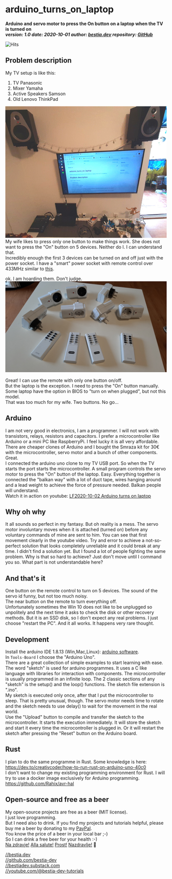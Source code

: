 # arduino_turns_on_laptop

**Arduino and servo motor to press the On button on a laptop when the TV is turned on**  
***version: 1.0  date: 2020-10-01 author: [bestia.dev](https://bestia.dev) repository: [GitHub](https://github.com/bestia-dev/arduino_turns_on_laptop)***  

![Hits](https://bestia.dev/webpage_hit_counter/get_svg_image/225166889.svg)

## Problem description

My TV setup is like this:

1. TV Panasonic
2. Mixer Yamaha
3. Active Speakers Samson
4. Old Lenovo ThinkPad

![TV_setup](https://github.com/LucianoBestia/arduino_turns_on_laptop/raw/main/images/TV_setup.jpg)  
My wife likes to press only one button to make things work. She does not want to press the "On" button on 5 devices. Neither do I. I can understand that.  
Incredibly enough the first 3 devices can be turned on and off just with the power socket.
I have a "smart" power socket with remote control over 433MHz similar to [this](  
https://www.amazon.it/deleyCON-prese-radio-Bianco-230-00V/dp/B074VV3T91/ref=pd_day0_79_1/258-7752702-2003723?_encoding=UTF8&pd_rd_i=B074VV3T91&pd_rd_r=bfca3e6c-c195-4fac-bd37-163603320a3d&pd_rd_w=jjQo3&pd_rd_wg=xFWr9&pf_rd_p=7d5a19b1-29b8-4833-bb91-8b454e183d9f&pf_rd_r=HN8XDY11J2Y5AQQVX8ZQ&psc=1&refRID=HN8XDY11J2Y5AQQVX8ZQ).  

ok. I am hoarding them. Don't judge.  
![remote_433MHz](https://github.com/LucianoBestia/arduino_turns_on_laptop/raw/main/images/remote_433MHz.jpg)

Great! I can use the remote with only one button on/off.  
But the laptop is the exception. I need to press the "On" button manually. Some laptop have the option in BIOS to "turn on when plugged", but not this model.  
That was too much for my wife. Two buttons. No go...  

## Arduino

I am not very good in electronics, I am a programmer. I will not work with transistors, relays, resistors and capacitors. I prefer a microcontroller like Arduino or a mini PC like RaspberryPi. I feel lucky it is all very affordable.  
There are cheaper clones of Arduino and I bought the Smraza kit for 30€ with the microcontroller, servo motor and a bunch of other components. Great.  
I connected the arduino uno clone to my TV USB port. So when the TV starts the port starts the microcontroller. A small program controls the servo motor to press the "On" button of the laptop. Easy.
Everything together is connected the "balkan way" with a lot of duct tape, wires hanging around and a lead weight to achieve the force of pressure needed. Balkan people will understand.  
Watch it in action on youtube: [LF2020-10-02 Arduino turns on laptop](https://www.youtube.com/watch?v=VJjaTkirXVo)

## Why oh why

It all sounds so perfect in my fantasy. But oh reality is a mess. The servo motor involuntary moves when it is attached (turned on) before any voluntary commands of mine are sent to him. You can see that first movement clearly in the youtube video. Try and error to achieve a not-so-perfect solution that looks completely unreliable and it could break at any time. I didn't find a solution yet. But I found a lot of people fighting the same problem. Why is that so hard to achieve? Just don't move until I command you so. What part is not understandable here?

## And that's it

One button on the remote control to turn on 5 devices. The sound of the servo id funny, but not too much noisy.  
The near button on the remote to turn everything off.  
Unfortunately sometimes the Win 10 does not like to be unplugged so unpolitely and the next time it asks to check the disk or other recovery methods. But it is an SSD disk, so I don't expect any real problems. I just choose "restart the PC". And it all works. It happens very rare thought.

## Development

Install the arduino IDE 1.8.13 (Win,Mac,Linux): [arduino software](https://www.arduino.cc/en/Main/Software).  
In `Tools-Board` I choose the "Arduino Uno".  
There are a great collection of simple examples to start learning with ease.  
The word "sketch" is used for arduino programmes. It uses a C like language with libraries for interaction with components. The microcontroller is usually programmed in an infinite loop. The 2 classic sections of any "sketch" is the setup() and the loop() functions. The sketch file extension is ".ino".  
My sketch is executed only once, after that I put the microcontroller to sleep. That is pretty unusual, though.
The servo motor needs time to rotate and the sketch needs to use delay() to wait for the movement in the real world.  
Use the "Upload" button to compile and transfer the sketch to the microcontroller. It starts the execution immediately. It will store the sketch and start it every time the microcontroller is plugged in. Or it will restart the sketch after pressing the "Reset" button on the Arduino board.  

## Rust

I plan to do the same programme in Rust. Some knowledge is here: <https://dev.to/creativcoder/how-to-run-rust-on-arduino-uno-40c0>  
I don't want to change my existing programming environment for Rust. I will try to use a docker image exclusively for Arduino programming.  
<https://github.com/Rahix/avr-hal>  

## Open-source and free as a beer

My open-source projects are free as a beer (MIT license).  
I just love programming.  
But I need also to drink. If you find my projects and tutorials helpful, please buy me a beer by donating to my [PayPal](https://paypal.me/LucianoBestia).  
You know the price of a beer in your local bar ;-)  
So I can drink a free beer for your health :-)  
[Na zdravje!](https://translate.google.com/?hl=en&sl=sl&tl=en&text=Na%20zdravje&op=translate) [Alla salute!](https://dictionary.cambridge.org/dictionary/italian-english/alla-salute) [Prost!](https://dictionary.cambridge.org/dictionary/german-english/prost) [Nazdravlje!](https://matadornetwork.com/nights/how-to-say-cheers-in-50-languages/) 🍻

[//bestia.dev](https://bestia.dev)  
[//github.com/bestia-dev](https://github.com/bestia-dev)  
[//bestiadev.substack.com](https://bestiadev.substack.com)  
[//youtube.com/@bestia-dev-tutorials](https://youtube.com/@bestia-dev-tutorials)  
